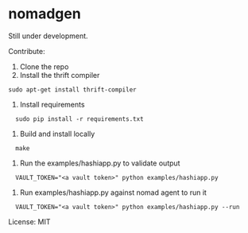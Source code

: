 # nomadgen

Still under development.


Contribute:

 1. Clone the repo
 1. Install the thrift compiler
```
sudo apt-get install thrift-compiler
```
 1. Install requirements
```
  sudo pip install -r requirements.txt
```
 1. Build and install locally
```
  make
```
 1. Run the examples/hashiapp.py to validate output
```
  VAULT_TOKEN="<a vault token>" python examples/hashiapp.py
```
 1. Run examples/hashiapp.py against nomad agent to run it
```
  VAULT_TOKEN="<a vault token>" python examples/hashiapp.py --run
```

License: MIT
